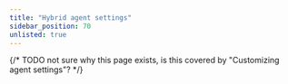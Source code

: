 ```yaml
---
title: "Hybrid agent settings"
sidebar_position: 70
unlisted: true
---
```


{/* TODO not sure why this page exists, is this covered by "Customizing agent settings"? */}

